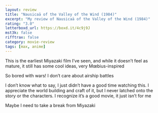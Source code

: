 ```yaml
---
layout: review
title: "Nausicaä of the Valley of the Wind (1984)"
excerpt: "My review of Nausicaä of the Valley of the Wind (1984)"
rating: "3.0"
letterboxd_url: https://boxd.it/4c9j9J
mst3k: false
rifftrax: false
category: movie-review
tags: [max, anime]
---
```


This is the earliest Miyazaki film I’ve seen, and while it doesn’t feel as mature, it still has some cool ideas, very Mœbius-inspired

So bored with wars! I don’t care about airship battles

I don’t know what to say, I just didn’t have a good time watching this. I appreciate the world building and craft of it, but I never latched onto the story or the characters. I recognize it’s a good movie, it just isn’t for me

Maybe I need to take a break from Miyazaki
